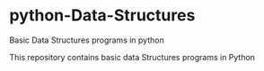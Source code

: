 # python-Data-Structures
Basic Data Structures programs in python

This repository contains basic data Structures programs in Python
